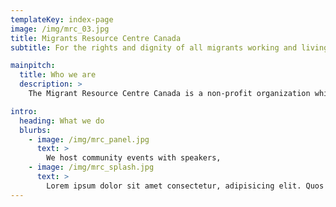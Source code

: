 ```yaml
---
templateKey: index-page
image: /img/mrc_03.jpg
title: Migrants Resource Centre Canada
subtitle: For the rights and dignity of all migrants working and living in Canada

mainpitch:
  title: Who we are
  description: >
    The Migrant Resource Centre Canada is a non-profit organization which aims to improve the lives of migrant and immigrant workers by advancing their rights and dignity while working and living in Canada.

intro:
  heading: What we do
  blurbs:
    - image: /img/mrc_panel.jpg
      text: >
        We host community events with speakers,
    - image: /img/mrc_splash.jpg
      text: >
        Lorem ipsum dolor sit amet consectetur, adipisicing elit. Quos sit dolor saepe animi,
---
```

